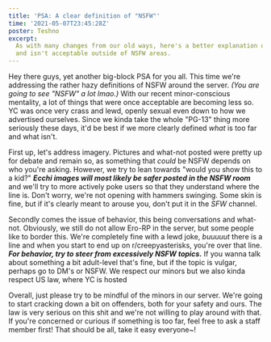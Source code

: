 ```yaml
---
title: 'PSA: A clear definition of "NSFW"'
time: '2021-05-07T23:45:28Z'
poster: Teshno
excerpt:
  As with many changes from our old ways, here's a better explanation of what is
  and isn't acceptable outside of NSFW areas.
---
```


Hey there guys, yet another big-block PSA for you all. This time we're
addressing the rather hazy definitions of NSFW around the server. _(You are
going to see "NSFW" a lot lmao.)_ With our recent minor-conscious mentality, a
lot of things that were once acceptable are becoming less so. YC was once very
crass and lewd, openly sexual even down to how we advertised ourselves. Since we
kinda take the whole "PG-13" thing more seriously these days, it'd be best if we
more clearly defined _what_ is too far and what isn't.

First up, let's address imagery. Pictures and what-not posted were pretty up for
debate and remain so, as something that _could_ be NSFW depends on who you're
asking. However, we try to lean towards "would you show this to a kid?" **_Ecchi
images will most likely be safer posted in the NSFW room_** and we'll try to
more actively poke users so that they understand where the line is. Don't worry,
we're not opening with hammers swinging. Some skin is fine, but if it's clearly
meant to arouse you, don't put it in the _SFW_ channel.

Secondly comes the issue of behavior, this being conversations and what-not.
Obviously, we still do not allow Ero-RP in the server, but some people like to
border this. We're completely fine with a lewd joke, _buuuuut_ there is a line
and when you start to end up on r/creepyasterisks, you're over that line. **_For
behavior, try to steer from excessively NSFW topics._** If you wanna talk about
something a bit adult-level that's fine, but if the topic is vulgar, perhaps go
to DM's or NSFW. We respect our minors but we also kinda respect US law, where
YC is hosted

Overall, just please try to be mindful of the minors in our server. We're going
to start cracking down a bit on offenders, both for your safety and ours. The
law is very serious on this shit and we're not willing to play around with that.
If you're concerned or curious if something is too far, feel free to ask a staff
member first! That should be all, take it easy everyone~!
